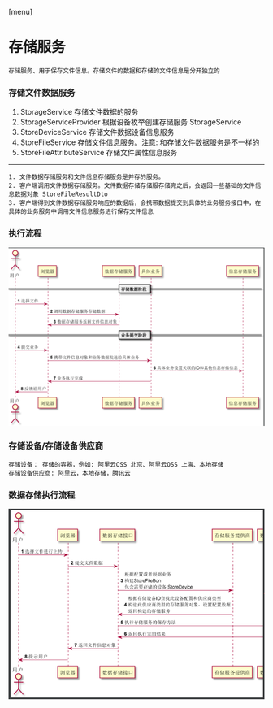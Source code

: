 [menu]
# 存储服务
    存储服务、用于保存文件信息。存储文件的数据和存储的文件信息是分开独立的

### 存储文件数据服务
 1. StorageService              存储文件数据的服务
 2. StorageServiceProvider      根据设备枚举创建存储服务 StorageService
 3. StoreDeviceService          存储文件数据设备信息服务
 4. StoreFileService            存储文件信息服务。注意: 和存储文件数据服务是不一样的
 5. StoreFileAttributeService   存储文件属性信息服务  
---
    1. 文件数据存储服务和文件信息存储服务是并存的服务。
    2. 客户端调用文件数据存储服务。文件数据存储存储服存储完之后，会返回一些基础的文件信息数据对象 StoreFileResultDto
    3. 客户端得到文件数据存储服务响应的数据后，会携带数据提交到具体的业务服务接口中，在具体的业务服务中调用文件信息服务进行保存文件信息

### 执行流程
![](../images/flowerpot-storage-call.png)

### 存储设备/存储设备供应商
    
    存储设备： 存储的容器，例如: 阿里云OSS 北京、阿里云OSS 上海、本地存储
    存储设备供应商: 阿里云，本地存储，腾讯云

### 数据存储执行流程
![](../images/flowerpot-storage-data-process.png)
